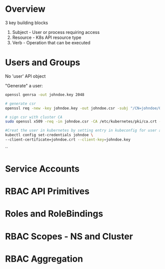 # Overview
3 key building blocks
1. Subject - User or process requiring access
2. Resource - K8s API resource type
3. Verb - Operation that can be executed

# Users and Groups
No 'user' API object

"Generate" a user:
``` bash
openssl genrsa -out johndoe.key 2048

# generate csr
openssl req -new -key johndoe.key -out johndoe.csr -subj "/CN=johndoe/O=cka-study-guide"

# sign csr with cluster CA
sudo openssl x509 -req -in johndoe.csr -CA /etc/kubernetes/pki/ca.crt -CAkey /etc/kubernetes/pki/ca.key -CAcreateserial -out johndoe.crt -days 364

#Creat the user in kubernetes by setting entry in kubeconfig for user and pint to CRT and key file
kubectl config set-credentials johndoe \
--client-certificate=johndoe.crt --client-key=johndoe.key
```
``


# Service Accounts



# RBAC API Primitives


# Roles and RoleBindings


# RBAC Scopes - NS and Cluster


# RBAC Aggregation